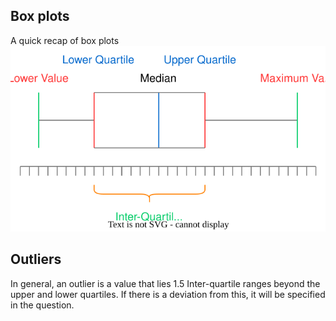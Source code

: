 ## Box plots
A quick recap of box plots  
![Example Box Plot](./../../Images/generic_box_plot.drawio.svg)

## Outliers
In general, an outlier is a value that lies 1.5 Inter-quartile ranges beyond the upper and lower quartiles. If there is a deviation from this, it will be specified in the question.

